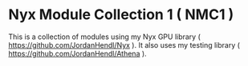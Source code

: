 # Nyx Module Collection 1 ( NMC1 )
  This is a collection of modules using my Nyx GPU library ( https://github.com/JordanHendl/Nyx ).
  It also uses my testing library ( https://github.com/JordanHendl/Athena ).
